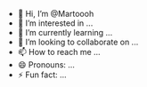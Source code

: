 - 👋 Hi, I’m @Martoooh
- 👀 I’m interested in ...
- 🌱 I’m currently learning ...
- 💞️ I’m looking to collaborate on ...
- 📫 How to reach me ...
- 😄 Pronouns: ...
- ⚡ Fun fact: ...

<!---
Martoooh/Martoooh is a ✨ special ✨ repository because its `README.md` (this file) appears on your GitHub profile.
You can click the Preview link to take a look at your changes.
--->

